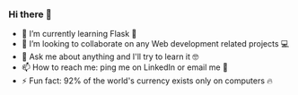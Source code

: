 ### Hi there 👋


<!--
**Karthikvenugopal/Karthikvenugopal** is a ✨ _special_ ✨ repository because its `README.md` (this file) appears on your GitHub profile.

Here are some ideas to get you started:
-->
<!-- - 🔭 I’m currently working on a Quiz app ❓ -->
- 🌱 I’m currently learning Flask 🧪
- 👯 I’m looking to collaborate on any Web development related projects 💻
- 💬 Ask me about anything and I'll try to learn it 🤓
- 📫 How to reach me: ping me on LinkedIn or email me 📧
- ⚡ Fun fact: 92% of the world's currency exists only on computers 🔥

<!-- 12 🤔 I’m looking for help with ... -->
 <!-- 15- 😄 Pronouns: ... -->

